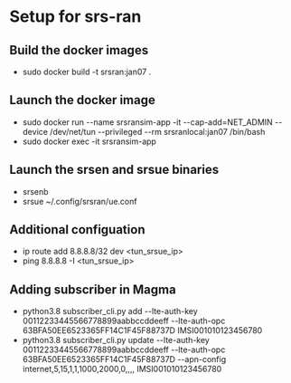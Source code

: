 # Setup for srs-ran

## Build the docker images
* sudo docker build -t srsran:jan07 .

## Launch the docker image
* sudo docker run  --name srsransim-app -it --cap-add=NET_ADMIN --device /dev/net/tun --privileged --rm srsranlocal:jan07 /bin/bash
* sudo docker exec -it srsransim-app

## Launch the srsen and srsue binaries
- srsenb
- srsue ~/.config/srsran/ue.conf

## Additional configuation
- ip route add 8.8.8.8/32 dev <tun_srsue_ip>
- ping 8.8.8.8 -I <tun_srsue_ip>

## Adding subscriber in Magma
- python3.8 subscriber_cli.py  add --lte-auth-key 00112233445566778899aabbccddeeff --lte-auth-opc 63BFA50EE6523365FF14C1F45F88737D IMSI001010123456780
- python3.8 subscriber_cli.py update --lte-auth-key 00112233445566778899aabbccddeeff --lte-auth-opc 63BFA50EE6523365FF14C1F45F88737D --apn-config internet,5,15,1,1,1000,2000,0,,,,  IMSI001010123456780
